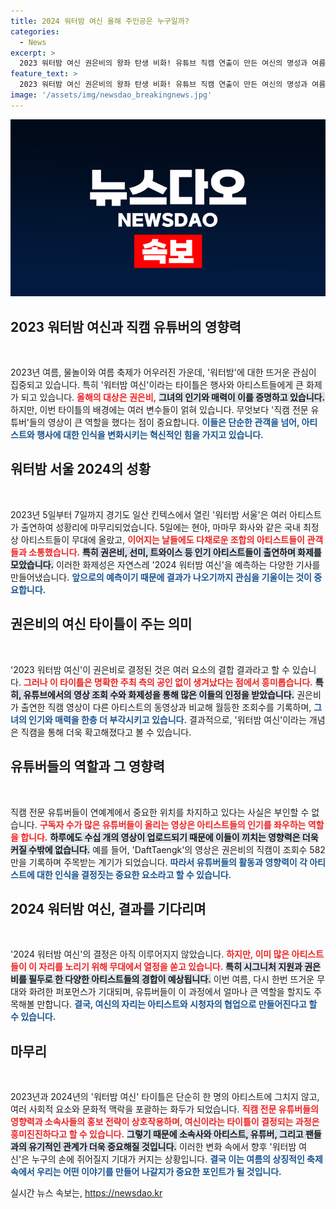```yaml
---
title: 2024 워터밤 여신 올해 주인공은 누구일까?
categories:
  - News
excerpt: >
  2023 워터밤 여신 권은비의 왕좌 탄생 비화! 유튜브 직캠 연출이 만든 여신의 명성과 여름 핫이슈가 된 워터밤의 향후 향방은? 다음 시즌의 주인공이 누가 될지 뜨거운 궁금증 속으로!
feature_text: >
  2023 워터밤 여신 권은비의 왕좌 탄생 비화! 유튜브 직캠 연출이 만든 여신의 명성과 여름 핫이슈가 된 워터밤의 향후 향방은? 다음 시즌의 주인공이 누가 될지 뜨거운 궁금증 속으로!
image: '/assets/img/newsdao_breakingnews.jpg'
---
```


<p><img src="/assets/img/newsdao_breakingnews.jpg" alt="ranknews 속보" /></p>

<h2 data-ke-size="size26">2023 워터밤 여신과 직캠 유튜버의 영향력</h2>

<p data-ke-size="size16">&nbsp;</p>

<p>2023년 여름, 물놀이와 여름 축제가 어우러진 가운데, '워터밤'에 대한 뜨거운 관심이 집중되고 있습니다. 특히 '워터밤 여신'이라는 타이틀은 행사와 아티스트들에게 큰 화제가 되고 있습니다. <b><span style="color: #ee2323;">올해의 대상은 권은비,</span></b> <b><span style="background-color: #21538527;">그녀의 인기와 매력이 이를 증명하고 있습니다.</span></b> 하지만, 이번 타이틀의 배경에는 여러 변수들이 얽혀 있습니다. 무엇보다 '직캠 전문 유튜버'들의 영상이 큰 역할을 했다는 점이 중요합니다. <b><span style="color: #1a5490;">이들은 단순한 관객을 넘어, 아티스트와 행사에 대한 인식을 변화시키는 혁신적인 힘을 가지고 있습니다.</span></b></p>

<h2 data-ke-size="size26">워터밤 서울 2024의 성황</h2>

<p data-ke-size="size16">&nbsp;</p>

<p>2023년 5일부터 7일까지 경기도 일산 킨텍스에서 열린 '워터밤 서울'은 여러 아티스트가 출연하여 성황리에 마무리되었습니다. 5일에는 현아, 마마무 화사와 같은 국내 최정상 아티스트들이 무대에 올랐고, <b><span style="color: #ee2323;">이어지는 날들에도 다채로운 조합의 아티스트들이 관객들과 소통했습니다.</span></b> <b><span style="background-color: #21538527;">특히 권은비, 선미, 트와이스 등 인기 아티스트들이 출연하며 화제를 모았습니다.</span></b> 이러한 화제성은 자연스레 '2024 워터밤 여신'을 예측하는 다양한 기사를 만들어냈습니다. <b><span style="color: #1a5490;">앞으로의 예측이기 때문에 결과가 나오기까지 관심을 기울이는 것이 중요합니다.</span></b></p>

<h2 data-ke-size="size26">권은비의 여신 타이틀이 주는 의미</h2>

<p data-ke-size="size16">&nbsp;</p>

<p>'2023 워터밤 여신'이 권은비로 결정된 것은 여러 요소의 결합 결과라고 할 수 있습니다. <b><span style="color: #ee2323;">그러나 이 타이틀은 명확한 주최 측의 공인 없이 생겨났다는 점에서 흥미롭습니다.</span></b> <b><span style="background-color: #21538527;">특히, 유튜브에서의 영상 조회 수와 화제성을 통해 많은 이들의 인정을 받았습니다.</span></b> 권은비가 출연한 직캠 영상이 다른 아티스트의 동영상과 비교해 월등한 조회수를 기록하며, <b><span style="color: #1a5490;">그녀의 인기와 매력을 한층 더 부각시키고 있습니다.</span></b> 결과적으로, '워터밤 여신'이라는 개념은 직캠을 통해 더욱 확고해졌다고 볼 수 있습니다.</p>

<h2 data-ke-size="size26">유튜버들의 역할과 그 영향력</h2>

<p data-ke-size="size16">&nbsp;</p>

<p>직캠 전문 유튜버들이 연예계에서 중요한 위치를 차지하고 있다는 사실은 부인할 수 없습니다. <b><span style="color: #ee2323;">구독자 수가 많은 유튜버들이 올리는 영상은 아티스트들의 인기를 좌우하는 역할을 합니다.</span></b> <b><span style="background-color: #21538527;">하루에도 수십 개의 영상이 업로드되기 때문에 이들이 끼치는 영향력은 더욱 커질 수밖에 없습니다.</span></b> 예를 들어, 'DaftTaengk'의 영상은 권은비의 직캠이 조회수 582만을 기록하며 주목받는 계기가 되었습니다. <b><span style="color: #1a5490;">따라서 유튜버들의 활동과 영향력이 각 아티스트에 대한 인식을 결정짓는 중요한 요소라고 할 수 있습니다.</span></b></p>

<h2 data-ke-size="size26">2024 워터밤 여신, 결과를 기다리며</h2>

<p data-ke-size="size16">&nbsp;</p>

<p>'2024 워터밤 여신'의 결정은 아직 이루어지지 않았습니다. <b><span style="color: #ee2323;">하지만, 이미 많은 아티스트들이 이 자리를 노리기 위해 무대에서 열정을 쏟고 있습니다.</span></b> <b><span style="background-color: #21538527;">특히 시그니처 지원과 권은비를 필두로 한 다양한 아티스트들의 경합이 예상됩니다.</span></b> 이번 여름, 다시 한번 뜨거운 무대와 화려한 퍼포먼스가 기대되며, 유튜버들이 이 과정에서 얼마나 큰 역할을 할지도 주목해볼 만합니다. <b><span style="color: #1a5490;">결국, 여신의 자리는 아티스트와 시청자의 협업으로 만들어진다고 할 수 있습니다.</span></b></p>

<h2 data-ke-size="size26">마무리</h2>

<p data-ke-size="size16">&nbsp;</p>

<p>2023년과 2024년의 '워터밤 여신' 타이틀은 단순히 한 명의 아티스트에 그치지 않고, 여러 사회적 요소와 문화적 맥락을 포괄하는 화두가 되었습니다. <b><span style="color: #ee2323;">직캠 전문 유튜버들의 영향력과 소속사들의 홍보 전략이 상호작용하며, 여신이라는 타이틀이 결정되는 과정은 흥미진진하다고 할 수 있습니다.</span></b> <b><span style="background-color: #21538527;">그렇기 때문에 소속사와 아티스트, 유튜버, 그리고 팬들과의 유기적인 관계가 더욱 중요해질 것입니다.</span></b> 이러한 변화 속에서 향후 '워터밤 여신'은 누구의 손에 쥐어질지 기대가 커지는 상황입니다. <b><span style="color: #1a5490;">결국 이는 여름의 상징적인 축제 속에서 우리는 어떤 이야기를 만들어 나갈지가 중요한 포인트가 될 것입니다.</span></b></p>
실시간 뉴스 속보는, <a href="https://newsdao.kr" rel="dofollow">https://newsdao.kr</a>


